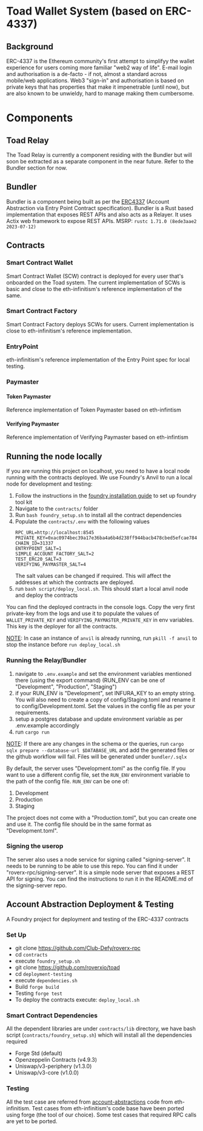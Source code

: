 # Toad Wallet System (based on ERC-4337)

## Background
ERC-4337 is the Ethereum community's first attempt to simplifyy the wallet experience for users coming more familiar "web2 way of life". E-mail login and authorisation is a de-facto - if not, almost a standard across mobile/web applications.  Web3 "sign-in" and authorisation is based on private keys that has properties that make it impenetrable (until now), but are also known to be unwieldy, hard to manage making them cumbersome.    

# Components
## Toad Relay
 The Toad Relay is currently a component residing with the Bundler but will soon be extracted as a separate component in the near future. 
 Refer to the Bundler section for now.   
## Bundler
Bundler is a component being built as per the [ERC4337](https://eips.ethereum.org/EIPS/eip-4337#rpc-methods-eth-namespace) (Account Abstraction via Entry Point Contract specification). Bundler is a Rust based implementation that exposes REST APIs and also acts as a Relayer.
It uses Actix web framework to expose REST APIs.
MSRP: `rustc 1.71.0 (8ede3aae2 2023-07-12)`
## Contracts
### Smart Contract Wallet
Smart Contract Wallet (SCW) contract is deployed for every user that's onboarded on the Toad system. The current implementation of SCWs is basic and close to the eth-infinitism's reference implementation of the same.
### Smart Contract Factory 
Smart Contract Factory deploys SCWs for users. Current implementation is close to eth-infinitism's reference implementation.
### EntryPoint
eth-infinitism's reference implementation of the Entry Point spec for local testing.
### Paymaster
   #### Token Paymaster
   Reference implementation of Token Paymaster based on eth-infintism
   #### Verifying Paymaster 
   Reference implementation of Verifying  Paymaster based on eth-infintism


## Running the node locally
If you are running this project on localhost, you need to have a local node running with the contracts deployed. We use Foundry's Anvil to run a local node for development and testing:
1. Follow the instructions in the [foundry installation guide](https://book.getfoundry.sh/getting-started/installation) to set up foundry tool kit
2. Navigate to the `contracts/` folder
3. Run `bash foundry_setup.sh` to install all the contract dependencies
4. Populate the `contracts/.env` with the following values
    ```
    RPC_URL=http://localhost:8545
   PRIVATE_KEY=0xac0974bec39a17e36ba4a6b4d238ff944bacb478cbed5efcae784d7bf4f2ff80
   CHAIN_ID=31337
   ENTRYPOINT_SALT=1
   SIMPLE_ACCOUNT_FACTORY_SALT=2
   TEST_ERC20_SALT=3
   VERIFYING_PAYMASTER_SALT=4
    ```
   The salt values can be changed if required. This will affect the addresses at which the contracts are deployed.
5. run `bash script/deploy_local.sh`. This should start a local anvil node and deploy the contracts

You can find the deployed contracts in the console logs. Copy the very first private-key from the logs and use it to populate the values of `WALLET_PRIVATE_KEY` and `VERIFYING_PAYMASTER_PRIVATE_KEY` in env variables. This key is the deployer for all the contracts.

<ins>NOTE</ins>: In case an instance of `anvil` is already running, run `pkill -f anvil` to stop the instance before `run deploy_local.sh`

### Running the Relay/Bundler
1. navigate to `.env.example` and set the environment variables mentioned there (using the export command) (RUN_ENV can be one of "Development", "Production", "Staging")
2. if your RUN_ENV is "Development", set INFURA_KEY to an empty string. You will also need to create a copy of config/Staging.toml and rename it to config/Development.toml. Set the values in the config file as per your requirements.
3. setup a postgres database and update environment variable as per .env.example accordingly
4. run `cargo run`

<ins>NOTE</ins>: If there are any changes in the schema or the queries, run `cargo sqlx prepare --database-url $DATABASE_URL` and add the generated files or the github workflow will fail. Files will be generated under `bundler/.sqlx`  

By default, the server uses "Development.toml" as the config file. If you want to use a different config file, set the `RUN_ENV` environment variable to the path of the config file. `RUN_ENV` can be one of:
1. Development
2. Production
3. Staging

The project does not come with a "Production.toml", but you can create one and use it. The config file should be in the same format as "Development.toml".

### Signing the userop
The server also uses a node service for signing called "signing-server". It needs to be running to be able to use this repo. You can find it under "roverx-rpc/signing-server". It is a simple node server that exposes a REST API for signing. You can find the instructions to run it in the README.md of the signing-server repo.


## Account Abstraction Deployment & Testing

A Foundry project for deployment and testing of the ERC-4337 contracts

### Set Up
- git clone https://github.com/Club-Defy/roverx-rpc
- cd `contracts`
- execute `foundry_setup.sh`
- git clone https://github.com/roverxio/toad
- cd `deployment-testing`
- execute `dependencies.sh`
- Build `forge build`
- Testing `forge test`
- To deploy the contracts execute: `deploy_local.sh`

### Smart Contract Dependencies
All the dependent libraries are under `contracts/lib` directory, we have bash script (`contracts/foundry_setup.sh`) which will install all the dependencies required
- Forge Std (default)
- Openzeppelin Contracts (v4.9.3)
- Uniswap/v3-periphery (v1.3.0)
- Uniswap/v3-core (v1.0.0)

### Testing
All the test case are referred from [account-abstractions](https://github.com/eth-infinitism/account-abstraction) code from eth-infinitism. Test cases from eth-infinitism's code base have been ported using forge (the tool of our choice). Some test cases that required RPC calls are yet to be ported. 
